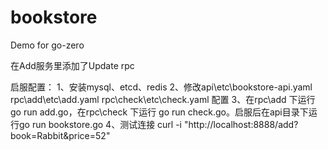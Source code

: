 # bookstore
Demo for go-zero

在Add服务里添加了Update rpc

启服配置：
1、安装mysql、etcd、redis
2、修改api\etc\bookstore-api.yaml rpc\add\etc\add.yaml rpc\check\etc\check.yaml 配置
3、在rpc\add 下运行 go run add.go，在rpc\check 下运行 go run check.go。启服后在api目录下运行go run bookstore.go
4、测试连接 curl -i "http://localhost:8888/add?book=Rabbit&price=52"